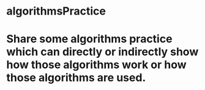 # algorithmsPractice
# Share some algorithms practice which can directly or indirectly show how those algorithms work or how those algorithms are used.
